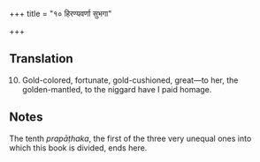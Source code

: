 +++
title = "१० हिरण्यवर्णा सुभगा"

+++
## Translation
10. Gold-colored, fortunate, gold-cushioned, great—to her, the  
golden-mantled, to the niggard have I paid homage.

## Notes
The tenth *prapāṭhaka*, the first of the three very unequal ones into  
which this book is divided, ends here.
